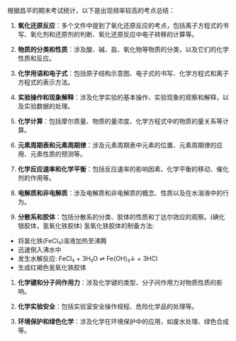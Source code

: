 根据昌平的期末考试统计，以下是出现频率较高的考点总结：

1. **氧化还原反应**：多个文件中提到了氧化还原反应的考点，包括离子方程式的书写、氧化剂和还原剂的判断、氧化还原反应中电子转移的计算等。

2. **物质的分类和性质**：涉及酸、碱、盐、氧化物等物质的分类，以及它们的化学性质和反应。

3. **化学用语和电子式**：包括原子结构示意图、电子式的书写、化学方程式和离子方程式的表示方法。

4. **实验操作和现象解释**：涉及化学实验的基本操作、实验现象的观察和解释，以及实验数据的处理。

5. **化学计算**：包括摩尔质量、物质的量浓度、化学方程式中的物质的量关系等计算。

6. **元素周期表和元素周期律**：涉及元素周期表中元素的位置、元素周期律的应用、元素性质的预测等。

7. **化学反应速率和化学平衡**：包括反应速率的影响因素、化学平衡的移动、催化剂的作用等。

8. **电解质和非电解质**：涉及电解质和非电解质的概念、性质以及在水溶液中的行为。

9. **分散系和胶体**：包括分散系的分类、胶体的性质和丁达尔效应的观察。(碘化银胶体，氢氧化铁胶体)
氢氧化铁胶体的制备方法:
- 将氯化铁(FeCl₃)溶液加热至沸腾
- 迅速倒入沸水中
- 发生水解反应: FeCl₃ + 3H₂O ⇌ Fe(OH)₃↓ + 3HCl
- 生成红褐色氢氧化铁胶体

1.  **化学键和分子间作用力**：涉及化学键的类型、分子间作用力对物质性质的影响。

2.  **化学实验安全**：包括实验室安全操作规程、危险化学品的处理等。

3.  **环境保护和绿色化学**：涉及化学在环境保护中的应用，如废水处理、绿色合成等。

